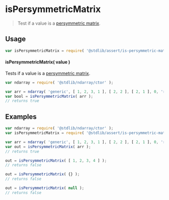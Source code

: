 <!--

@license Apache-2.0

Copyright (c) 2018 The Stdlib Authors.

Licensed under the Apache License, Version 2.0 (the "License");
you may not use this file except in compliance with the License.
You may obtain a copy of the License at

   http://www.apache.org/licenses/LICENSE-2.0

Unless required by applicable law or agreed to in writing, software
distributed under the License is distributed on an "AS IS" BASIS,
WITHOUT WARRANTIES OR CONDITIONS OF ANY KIND, either express or implied.
See the License for the specific language governing permissions and
limitations under the License.

-->

# isPersymmetricMatrix

> Test if a value is a [persymmetric matrix][persymmetric-matrix].

<section class="usage">

## Usage

```javascript
var isPersymmetricMatrix = require( '@stdlib/assert/is-persymmetric-matrix' );
```

#### isPersymmetricMatrix( value )

Tests if a value is a [persymmetric matrix][persymmetric-matrix].

```javascript
var ndarray = require( '@stdlib/ndarray/ctor' );

var arr = ndarray( 'generic', [ 1, 2, 3, 1 ], [ 2, 2 ], [ 2, 1 ], 0, 'row-major' );
var bool = isPersymmetricMatrix( arr );
// returns true
```

</section>

<!-- /.usage -->

<section class="examples">

## Examples

<!-- eslint no-undef: "error" -->

```javascript
var ndarray = require( '@stdlib/ndarray/ctor' );
var isPersymmetricMatrix = require( '@stdlib/assert/is-persymmetric-matrix' );

var arr = ndarray( 'generic', [ 1, 2, 3, 1 ], [ 2, 2 ], [ 2, 1 ], 0, 'row-major' );
var out = isPersymmetricMatrix( arr );
// returns true

out = isPersymmetricMatrix( [ 1, 2, 3, 4 ] );
// returns false

out = isPersymmetricMatrix( {} );
// returns false

out = isPersymmetricMatrix( null );
// returns false
```

</section>

<!-- /.examples -->

<section class="links">

[persymmetric-matrix]: https://en.wikipedia.org/wiki/Persymmetric_matrix

</section>

<!-- /.links -->

